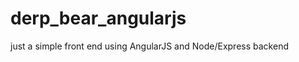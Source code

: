 derp_bear_angularjs
===================

just a simple front end using AngularJS and Node/Express backend
